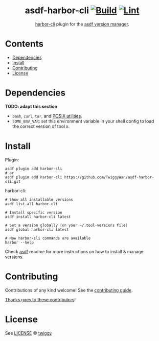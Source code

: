 <div align="center">

# asdf-harbor-cli [![Build](https://github.com/TwiggyWan/asdf-harbor-cli/actions/workflows/build.yml/badge.svg)](https://github.com/TwiggyWan/asdf-harbor-cli/actions/workflows/build.yml) [![Lint](https://github.com/TwiggyWan/asdf-harbor-cli/actions/workflows/lint.yml/badge.svg)](https://github.com/TwiggyWan/asdf-harbor-cli/actions/workflows/lint.yml)

[harbor-cli](https://github.com/TwiggyWan/harbor-cli) plugin for the [asdf version manager](https://asdf-vm.com).

</div>

# Contents

- [Dependencies](#dependencies)
- [Install](#install)
- [Contributing](#contributing)
- [License](#license)

# Dependencies

**TODO: adapt this section**

- `bash`, `curl`, `tar`, and [POSIX utilities](https://pubs.opengroup.org/onlinepubs/9699919799/idx/utilities.html).
- `SOME_ENV_VAR`: set this environment variable in your shell config to load the correct version of tool x.

# Install

Plugin:

```shell
asdf plugin add harbor-cli
# or
asdf plugin add harbor-cli https://github.com/TwiggyWan/asdf-harbor-cli.git
```

harbor-cli:

```shell
# Show all installable versions
asdf list-all harbor-cli

# Install specific version
asdf install harbor-cli latest

# Set a version globally (on your ~/.tool-versions file)
asdf global harbor-cli latest

# Now harbor-cli commands are available
harbor --help
```

Check [asdf](https://github.com/asdf-vm/asdf) readme for more instructions on how to
install & manage versions.

# Contributing

Contributions of any kind welcome! See the [contributing guide](contributing.md).

[Thanks goes to these contributors](https://github.com/TwiggyWan/asdf-harbor-cli/graphs/contributors)!

# License

See [LICENSE](LICENSE) © [twiggy](https://github.com/TwiggyWan/)
